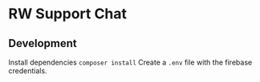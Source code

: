 # RW Support Chat

## Development
Install dependencies `composer install`
Create a `.env` file with the firebase credentials.